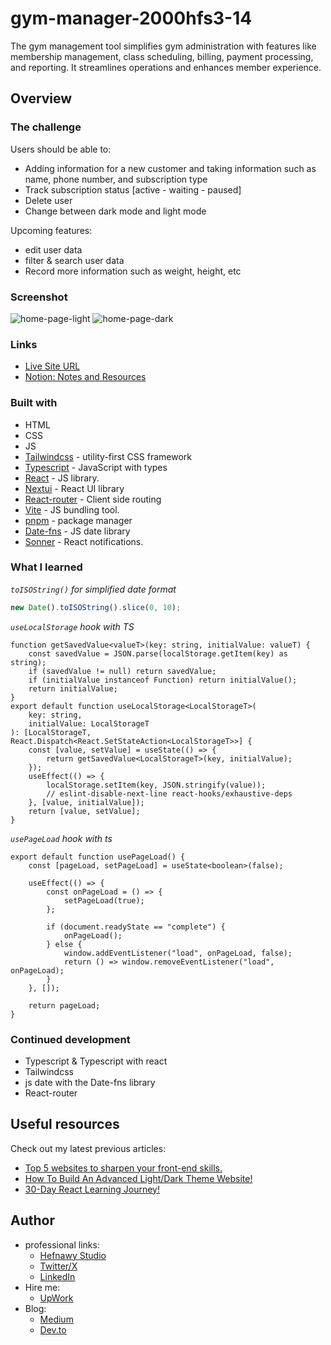 # gym-manager-2000hfs3-14

The gym management tool simplifies gym administration with features like membership management, class scheduling, billing, payment processing, and reporting. It streamlines operations and enhances member experience.

## Overview

### The challenge

Users should be able to:

-   Adding information for a new customer and taking information such as name, phone number, and subscription type
-   Track subscription status [active - waiting - paused]
-   Delete user
-   Change between dark mode and light mode

Upcoming features:

-   edit user data
-   filter & search user data
-   Record more information such as weight, height, etc 

### Screenshot

![home-page-light](https://github.com/ymhaah/Gym-Manager-2000HFS3.14/assets/77534098/8734a91a-4d88-48f8-9849-c687d6bd5bad)
![home-page-dark](https://github.com/ymhaah/Gym-Manager-2000HFS3.14/assets/77534098/0c3eaff0-08e9-4a41-a36a-69ec3cbedddf)


### Links

-   [Live Site URL](https://dainty-meerkat-461818.netlify.app)
-   [Notion: Notes and Resources](https://foregoing-shell-a18.notion.site/Gym-Manager-2000HFS3-14-9f1dec05014a4fc2895d8b0984179d71?pvs=4)

### Built with

-   HTML
-   CSS
-   JS
-   [Tailwindcss](https://tailwindcss.com/) - utility-first CSS framework
-   [Typescript](https://www.typescriptlang.org/) - JavaScript with types
-   [React](https://react.dev/) - JS library.
-   [Nextui](https://nextui.org/) - React UI library
-   [React-router](https://reactrouter.com/en/main) - Client side routing
-   [Vite](https://vitejs.dev/) - JS bundling tool.
-   [pnpm](https://pnpm.io/) - package manager
-   [Date-fns](https://date-fns.org/) - JS date library
-   [Sonner](https://sonner.emilkowal.ski/) - React notifications.

### What I learned

_`toISOString()` for simplified date format_

```js
new Date().toISOString().slice(0, 10);
```

_`useLocalStorage` hook with TS_

```tsx
function getSavedValue<valueT>(key: string, initialValue: valueT) {
    const savedValue = JSON.parse(localStorage.getItem(key) as string);
    if (savedValue != null) return savedValue;
    if (initialValue instanceof Function) return initialValue();
    return initialValue;
}
export default function useLocalStorage<LocalStorageT>(
    key: string,
    initialValue: LocalStorageT
): [LocalStorageT, React.Dispatch<React.SetStateAction<LocalStorageT>>] {
    const [value, setValue] = useState(() => {
        return getSavedValue<LocalStorageT>(key, initialValue);
    });
    useEffect(() => {
        localStorage.setItem(key, JSON.stringify(value));
        // eslint-disable-next-line react-hooks/exhaustive-deps
    }, [value, initialValue]);
    return [value, setValue];
}
```

_`usePageLoad` hook with ts_

```tsx
export default function usePageLoad() {
    const [pageLoad, setPageLoad] = useState<boolean>(false);

    useEffect(() => {
        const onPageLoad = () => {
            setPageLoad(true);
        };

        if (document.readyState == "complete") {
            onPageLoad();
        } else {
            window.addEventListener("load", onPageLoad, false);
            return () => window.removeEventListener("load", onPageLoad);
        }
    }, []);

    return pageLoad;
}
```

### Continued development

-   Typescript & Typescript with react
-   Tailwindcss
-   js date with the Date-fns library
-   React-router

## Useful resources

Check out my latest previous articles:

-   [Top 5 websites to sharpen your front-end skills.](https://dev.to/ymhaah/top-5-websites-to-sharpen-your-front-end-skills-3ao0)
-   [How To Build An Advanced Light/Dark Theme Website!](https://dev.to/ymhaah/how-to-build-an-advanced-lightdark-theme-website-gke)
-   [30-Day React Learning Journey!](https://dev.to/ymhaah/series/20473)

## Author

-   professional links:
    -   [Hefnawy Studio](https://www.instagram.com/hefnawystudio/)
    -   [Twitter/X](https://twitter.com/hafanwy)
    -   [LinkedIn](https://www.linkedin.com/in/youssef-hafnawy/)
-   Hire me:
    -   [UpWork](https://www.upwork.com/freelancers/~01acd8e5370e5646aa)
-   Blog:
    -   [Medium](https://medium.com/@ymhaah250)
    -   [Dev.to](https://dev.to/ymhaah)
